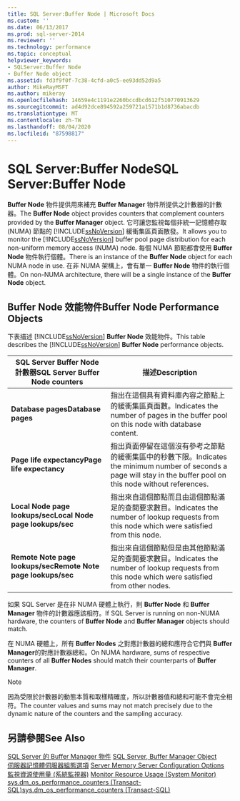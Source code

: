 ```yaml
---
title: SQL Server:Buffer Node | Microsoft Docs
ms.custom: ''
ms.date: 06/13/2017
ms.prod: sql-server-2014
ms.reviewer: ''
ms.technology: performance
ms.topic: conceptual
helpviewer_keywords:
- SQLServer:Buffer Node
- Buffer Node object
ms.assetid: fd3f9f0f-7c38-4cfd-a0c5-ee93dd52d9a5
author: MikeRayMSFT
ms.author: mikeray
ms.openlocfilehash: 14659e4c1191e2260bccdbcd612f510770913629
ms.sourcegitcommit: ad4d92dce894592a259721a1571b1d8736abacdb
ms.translationtype: MT
ms.contentlocale: zh-TW
ms.lasthandoff: 08/04/2020
ms.locfileid: "87598817"
---
```

# <a name="sql-serverbuffer-node"></a><span data-ttu-id="d5e4a-102">SQL Server:Buffer Node</span><span class="sxs-lookup"><span data-stu-id="d5e4a-102">SQL Server:Buffer Node</span></span>
  <span data-ttu-id="d5e4a-103">**Buffer Node** 物件提供用來補充 **Buffer Manager** 物件所提供之計數器的計數器。</span><span class="sxs-lookup"><span data-stu-id="d5e4a-103">The **Buffer Node** object provides counters that complement counters provided by the **Buffer Manager** object.</span></span> <span data-ttu-id="d5e4a-104">它可讓您監視每個非統一記憶體存取 (NUMA) 節點的 [!INCLUDE[ssNoVersion](../../includes/ssnoversion-md.md)] 緩衝集區頁面散發。</span><span class="sxs-lookup"><span data-stu-id="d5e4a-104">It allows you to monitor the [!INCLUDE[ssNoVersion](../../includes/ssnoversion-md.md)] buffer pool page distribution for each non-uniform memory access (NUMA) node.</span></span> <span data-ttu-id="d5e4a-105">每個 NUMA 節點都會使用 **Buffer Node** 物件執行個體。</span><span class="sxs-lookup"><span data-stu-id="d5e4a-105">There is an instance of the **Buffer Node** object for each NUMA node in use.</span></span> <span data-ttu-id="d5e4a-106">在非 NUMA 架構上，會有單一 **Buffer Node** 物件的執行個體。</span><span class="sxs-lookup"><span data-stu-id="d5e4a-106">On non-NUMA architecture, there will be a single instance of the **Buffer Node** object.</span></span>  
  
## <a name="buffer-node-performance-objects"></a><span data-ttu-id="d5e4a-107">Buffer Node 效能物件</span><span class="sxs-lookup"><span data-stu-id="d5e4a-107">Buffer Node Performance Objects</span></span>  
 <span data-ttu-id="d5e4a-108">下表描述 [!INCLUDE[ssNoVersion](../../includes/ssnoversion-md.md)] **Buffer Node** 效能物件。</span><span class="sxs-lookup"><span data-stu-id="d5e4a-108">This table describes the [!INCLUDE[ssNoVersion](../../includes/ssnoversion-md.md)] **Buffer Node** performance objects.</span></span>  
  
|<span data-ttu-id="d5e4a-109">SQL Server Buffer Node 計數器</span><span class="sxs-lookup"><span data-stu-id="d5e4a-109">SQL Server Buffer Node counters</span></span>|<span data-ttu-id="d5e4a-110">描述</span><span class="sxs-lookup"><span data-stu-id="d5e4a-110">Description</span></span>|  
|-------------------------------------|-----------------|  
|<span data-ttu-id="d5e4a-111">**Database pages**</span><span class="sxs-lookup"><span data-stu-id="d5e4a-111">**Database pages**</span></span>|<span data-ttu-id="d5e4a-112">指出在這個具有資料庫內容之節點上的緩衝集區頁面數。</span><span class="sxs-lookup"><span data-stu-id="d5e4a-112">Indicates the number of pages in the buffer pool on this node with database content.</span></span>|  
|<span data-ttu-id="d5e4a-113">**Page life expectancy**</span><span class="sxs-lookup"><span data-stu-id="d5e4a-113">**Page life expectancy**</span></span>|<span data-ttu-id="d5e4a-114">指出頁面停留在這個沒有參考之節點的緩衝集區中的秒數下限。</span><span class="sxs-lookup"><span data-stu-id="d5e4a-114">Indicates the minimum number of seconds a page will stay in the buffer pool on this node without references.</span></span>|  
|<span data-ttu-id="d5e4a-115">**Local Node page lookups/sec**</span><span class="sxs-lookup"><span data-stu-id="d5e4a-115">**Local Node page lookups/sec**</span></span>|<span data-ttu-id="d5e4a-116">指出來自這個節點而且由這個節點滿足的查閱要求數目。</span><span class="sxs-lookup"><span data-stu-id="d5e4a-116">Indicates the number of lookup requests from this node which were satisfied from this node.</span></span>|  
|<span data-ttu-id="d5e4a-117">**Remote Note page lookups/sec**</span><span class="sxs-lookup"><span data-stu-id="d5e4a-117">**Remote Note page lookups/sec**</span></span>|<span data-ttu-id="d5e4a-118">指出來自這個節點但是由其他節點滿足的查閱要求數目。</span><span class="sxs-lookup"><span data-stu-id="d5e4a-118">Indicates the number of lookup requests from this node which were satisfied from other nodes.</span></span>|  
  
 <span data-ttu-id="d5e4a-119">如果 SQL Server 是在非 NUMA 硬體上執行，則 **Buffer Node** 和 **Buffer Manager** 物件的計數器應該相符。</span><span class="sxs-lookup"><span data-stu-id="d5e4a-119">If SQL Server is running on non-NUMA hardware, the counters of **Buffer Node** and **Buffer Manager** objects should match.</span></span>  
  
 <span data-ttu-id="d5e4a-120">在 NUMA 硬體上，所有 **Buffer Nodes** 之對應計數器的總和應符合它們與 **Buffer Manager**的對應計數器總和。</span><span class="sxs-lookup"><span data-stu-id="d5e4a-120">On NUMA hardware, sums of respective counters of all **Buffer Nodes** should match their counterparts of **Buffer Manager**.</span></span>  
  
> [!NOTE]  
>  <span data-ttu-id="d5e4a-121">因為受限於計數器的動態本質和取樣精確度，所以計數器值和總和可能不會完全相符。</span><span class="sxs-lookup"><span data-stu-id="d5e4a-121">The counter values and sums may not match precisely due to the dynamic nature of the counters and the sampling accuracy.</span></span>  
  
## <a name="see-also"></a><span data-ttu-id="d5e4a-122">另請參閱</span><span class="sxs-lookup"><span data-stu-id="d5e4a-122">See Also</span></span>  
 <span data-ttu-id="d5e4a-123">[SQL Server 的 Buffer Manager 物件](sql-server-buffer-manager-object.md) </span><span class="sxs-lookup"><span data-stu-id="d5e4a-123">[SQL Server, Buffer Manager Object](sql-server-buffer-manager-object.md) </span></span>  
 <span data-ttu-id="d5e4a-124">[伺服器記憶體伺服器組態選項](../../database-engine/configure-windows/server-memory-server-configuration-options.md) </span><span class="sxs-lookup"><span data-stu-id="d5e4a-124">[Server Memory Server Configuration Options](../../database-engine/configure-windows/server-memory-server-configuration-options.md) </span></span>  
 <span data-ttu-id="d5e4a-125">[監視資源使用量 &#40;系統監視器&#41;](monitor-resource-usage-system-monitor.md) </span><span class="sxs-lookup"><span data-stu-id="d5e4a-125">[Monitor Resource Usage &#40;System Monitor&#41;](monitor-resource-usage-system-monitor.md) </span></span>  
 [<span data-ttu-id="d5e4a-126">sys.dm_os_performance_counters &#40;Transact-SQL&#41;</span><span class="sxs-lookup"><span data-stu-id="d5e4a-126">sys.dm_os_performance_counters &#40;Transact-SQL&#41;</span></span>](/sql/relational-databases/system-dynamic-management-views/sys-dm-os-performance-counters-transact-sql)  
  
  

